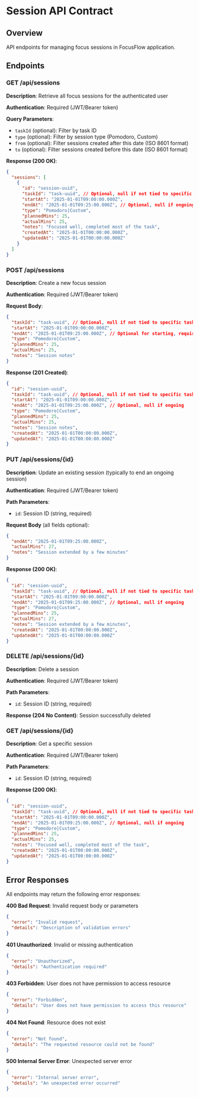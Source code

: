 # Session API Contract

## Overview
API endpoints for managing focus sessions in FocusFlow application.

## Endpoints

### GET /api/sessions
**Description**: Retrieve all focus sessions for the authenticated user

**Authentication**: Required (JWT/Bearer token)

**Query Parameters**:
- `taskId` (optional): Filter by task ID
- `type` (optional): Filter by session type (Pomodoro, Custom)
- `from` (optional): Filter sessions created after this date (ISO 8601 format)
- `to` (optional): Filter sessions created before this date (ISO 8601 format)

**Response (200 OK)**:
```json
{
  "sessions": [
    {
      "id": "session-uuid",
      "taskId": "task-uuid", // Optional, null if not tied to specific task
      "startAt": "2025-01-01T09:00:00.000Z",
      "endAt": "2025-01-01T09:25:00.000Z", // Optional, null if ongoing
      "type": "Pomodoro|Custom",
      "plannedMins": 25,
      "actualMins": 25,
      "notes": "Focused well, completed most of the task",
      "createdAt": "2025-01-01T00:00:00.000Z",
      "updatedAt": "2025-01-01T00:00:00.000Z"
    }
  ]
}
```

### POST /api/sessions
**Description**: Create a new focus session

**Authentication**: Required (JWT/Bearer token)

**Request Body**:
```json
{
  "taskId": "task-uuid", // Optional, null if not tied to specific task
  "startAt": "2025-01-01T09:00:00.000Z",
  "endAt": "2025-01-01T09:25:00.000Z", // Optional for starting, required when ending
  "type": "Pomodoro|Custom",
  "plannedMins": 25,
  "actualMins": 25,
  "notes": "Session notes"
}
```

**Response (201 Created)**:
```json
{
  "id": "session-uuid",
  "taskId": "task-uuid", // Optional, null if not tied to specific task
  "startAt": "2025-01-01T09:00:00.000Z",
  "endAt": "2025-01-01T09:25:00.000Z", // Optional, null if ongoing
  "type": "Pomodoro|Custom",
  "plannedMins": 25,
  "actualMins": 25,
  "notes": "Session notes",
  "createdAt": "2025-01-01T00:00:00.000Z",
  "updatedAt": "2025-01-01T00:00:00.000Z"
}
```

### PUT /api/sessions/{id}
**Description**: Update an existing session (typically to end an ongoing session)

**Authentication**: Required (JWT/Bearer token)

**Path Parameters**:
- `id`: Session ID (string, required)

**Request Body** (all fields optional):
```json
{
  "endAt": "2025-01-01T09:25:00.000Z",
  "actualMins": 27,
  "notes": "Session extended by a few minutes"
}
```

**Response (200 OK)**:
```json
{
  "id": "session-uuid",
  "taskId": "task-uuid", // Optional, null if not tied to specific task
  "startAt": "2025-01-01T09:00:00.000Z",
  "endAt": "2025-01-01T09:25:00.000Z", // Optional, null if ongoing
  "type": "Pomodoro|Custom",
  "plannedMins": 25,
  "actualMins": 27,
  "notes": "Session extended by a few minutes",
  "createdAt": "2025-01-01T00:00:00.000Z",
  "updatedAt": "2025-01-01T00:00:00.000Z"
}
```

### DELETE /api/sessions/{id}
**Description**: Delete a session

**Authentication**: Required (JWT/Bearer token)

**Path Parameters**:
- `id`: Session ID (string, required)

**Response (204 No Content)**: Session successfully deleted

### GET /api/sessions/{id}
**Description**: Get a specific session

**Authentication**: Required (JWT/Bearer token)

**Path Parameters**:
- `id`: Session ID (string, required)

**Response (200 OK)**:
```json
{
  "id": "session-uuid",
  "taskId": "task-uuid", // Optional, null if not tied to specific task
  "startAt": "2025-01-01T09:00:00.000Z",
  "endAt": "2025-01-01T09:25:00.000Z", // Optional, null if ongoing
  "type": "Pomodoro|Custom",
  "plannedMins": 25,
  "actualMins": 25,
  "notes": "Focused well, completed most of the task",
  "createdAt": "2025-01-01T00:00:00.000Z",
  "updatedAt": "2025-01-01T00:00:00.000Z"
}
```

## Error Responses
All endpoints may return the following error responses:

**400 Bad Request**: Invalid request body or parameters
```json
{
  "error": "Invalid request",
  "details": "Description of validation errors"
}
```

**401 Unauthorized**: Invalid or missing authentication
```json
{
  "error": "Unauthorized",
  "details": "Authentication required"
}
```

**403 Forbidden**: User does not have permission to access resource
```json
{
  "error": "Forbidden",
  "details": "User does not have permission to access this resource"
}
```

**404 Not Found**: Resource does not exist
```json
{
  "error": "Not found",
  "details": "The requested resource could not be found"
}
```

**500 Internal Server Error**: Unexpected server error
```json
{
  "error": "Internal server error",
  "details": "An unexpected error occurred"
}
```